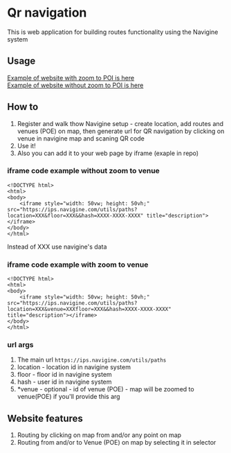 # Qr navigation

This is web application for building routes functionality using  the Navigine system

## Usage

[Example of website with zoom to POI is here](https://ips.navigine.com/utils/paths?location=150&floor=194&venue=1922&hash=D8CA-9260-68D1-0494) <br>
[Example of website without zoom to POI is here](https://ips.navigine.com/utils/paths?location=150&floor=194&hash=D8CA-9260-68D1-0494)

## How to
1) Register and walk thow Navigine setup - create location, add routes and venues (POE) on map, then generate url for QR navigation by clicking on venue in navigine map and scaning QR code
2) Use it!
3) Also you can add it to your web page by iframe (exaple in repo)

### iframe code example without zoom to venue
```
<!DOCTYPE html>
<html>
<body>
    <iframe style="width: 50vw; height: 50vh;" src="https://ips.navigine.com/utils/paths?location=XXX&floor=XXX&&hash=XXXX-XXXX-XXXX" title="description"></iframe>
</body>
</html>
```

Instead of XXX use navigine's data

### iframe code example with zoom to venue
```
<!DOCTYPE html>
<html>
<body>
    <iframe style="width: 50vw; height: 50vh;" src="https://ips.navigine.com/utils/paths?location=XXX&venue=XXXfloor=XXX&&hash=XXXX-XXXX-XXXX" title="description"></iframe>
</body>
</html>
```

### url args
1) The main url ```https://ips.navigine.com/utils/paths``` 
2) location - location id in navigine system
3) floor - floor id in navigine system
4) hash - user id in navigine system
5) \*venue - optional - id of venue (POE) - map will be zoomed to venue(POE) if you'll provide this arg  

## Website features
1) Routing by clicking on map from and/or any point on map 
2) Routing from and/or to Venue (POE) on map by selecting it in selector





